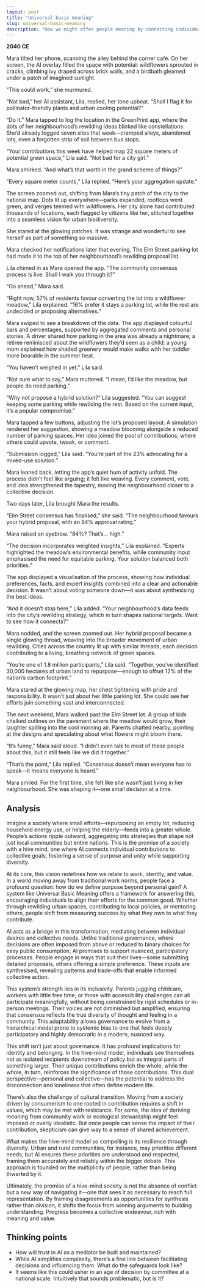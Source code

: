 ```yaml
---
layout: post
title: "Universal basic meaning"
slug: universal-basic-meaning
description: "How we might offer people meaning by connecting individual actions to national strategies"
---
```


**2040 CE**

Mara tilted her phone, scanning the alley behind the corner café. On her screen, the AI overlay filled the space with potential: wildflowers sprouted in cracks, climbing ivy draped across brick walls, and a birdbath gleamed under a patch of imagined sunlight.

“This could work,” she murmured.

“Not bad,” her AI assistant, Lila, replied, her tone upbeat. “Shall I flag it for pollinator-friendly plants and urban cooling potential?”

“Do it.” Mara tapped to log the location in the GreenPrint app, where the dots of her neighbourhood’s rewilding ideas blinked like constellations. She’d already logged seven sites that week—cramped alleys, abandoned lots, even a forgotten strip of soil between bus stops.

“Your contributions this week have helped map 22 square meters of potential green space,” Lila said. “Not bad for a city girl.”

Mara smirked. “And what’s that worth in the grand scheme of things?”

“Every square meter counts,” Lila replied. “Here’s your aggregation update.”

The screen zoomed out, shifting from Mara’s tiny patch of the city to the national map. Dots lit up everywhere—parks expanded, rooftops went green, and verges teemed with wildflowers. Her city alone had contributed thousands of locations, each flagged by citizens like her, stitched together into a seamless vision for urban biodiversity.

She stared at the glowing patches. It was strange and wonderful to see herself as part of something so massive.

Mara checked her notifications later that evening. The Elm Street parking lot had made it to the top of her neighbourhood’s rewilding proposal list.

Lila chimed in as Mara opened the app. “The community consensus process is live. Shall I walk you through it?”

“Go ahead,” Mara said.

“Right now, 57% of residents favour converting the lot into a wildflower meadow,” Lila explained. “16% prefer it stays a parking lot, while the rest are undecided or proposing alternatives.”

Mara swiped to see a breakdown of the data. The app displayed colourful bars and percentages, supported by aggregated comments and personal stories. A driver shared how parking in the area was already a nightmare; a retiree reminisced about the wildflowers they’d seen as a child; a young mom explained how shaded greenery would make walks with her toddler more bearable in the summer heat.

“You haven’t weighed in yet,” Lila said.

“Not sure what to say,” Mara muttered. “I mean, I’d like the meadow, but people do need parking.”

“Why not propose a hybrid solution?” Lila suggested. “You can suggest keeping some parking while rewilding the rest. Based on the current input, it’s a popular compromise.”

Mara tapped a few buttons, adjusting the lot’s proposed layout. A simulation rendered her suggestion, showing a meadow blooming alongside a reduced number of parking spaces. Her idea joined the pool of contributions, where others could upvote, tweak, or comment.

“Submission logged,” Lila said. “You’re part of the 23% advocating for a mixed-use solution.”

Mara leaned back, letting the app’s quiet hum of activity unfold. The process didn’t feel like arguing; it felt like weaving. Every comment, vote, and idea strengthened the tapestry, moving the neighbourhood closer to a collective decision.

Two days later, Lila brought Mara the results.

“Elm Street consensus has finalised,” she said. “The neighbourhood favours your hybrid proposal, with an 84% approval rating.”

Mara raised an eyebrow. “84%? That’s… high.”

“The decision incorporates weighted insights,” Lila explained. “Experts highlighted the meadow’s environmental benefits, while community input emphasised the need for equitable parking. Your solution balanced both priorities.”

The app displayed a visualisation of the process, showing how individual preferences, facts, and expert insights combined into a clear and actionable decision. It wasn’t about voting someone down—it was about synthesising the best ideas.

“And it doesn’t stop here,” Lila added. “Your neighbourhood’s data feeds into the city’s rewilding strategy, which in turn shapes national targets. Want to see how it connects?”

Mara nodded, and the screen zoomed out. Her hybrid proposal became a single glowing thread, weaving into the broader movement of urban rewilding. Cities across the country lit up with similar threads, each decision contributing to a living, breathing network of green spaces.

“You’re one of 1.8 million participants,” Lila said. “Together, you’ve identified 30,000 hectares of urban land to repurpose—enough to offset 12% of the nation’s carbon footprint.”

Mara stared at the glowing map, her chest tightening with pride and responsibility. It wasn’t just about her little parking lot. She could see her efforts join something vast and interconnected.

The next weekend, Mara walked past the Elm Street lot. A group of kids chalked outlines on the pavement where the meadow would grow, their laughter spilling into the cool morning air. Parents chatted nearby, pointing at the designs and speculating about what flowers might bloom there.

“It’s funny,” Mara said aloud. “I didn’t even talk to most of these people about this, but it still feels like we did it together.”

“That’s the point,” Lila replied. “Consensus doesn’t mean everyone has to speak—it means everyone is heard.”

Mara smiled. For the first time, she felt like she wasn’t just living in her neighbourhood. She was shaping it—one small decision at a time.

## Analysis

Imagine a society where small efforts—repurposing an empty lot, reducing household energy use, or helping the elderly—feeds into a greater whole. People’s actions ripple outward, aggregating into strategies that shape not just local communities but entire nations. This is the promise of a society with a hive mind, one where AI connects individual contributions to collective goals, fostering a sense of purpose and unity while supporting diversity.

At its core, this vision redefines how we relate to work, identity, and value. In a world moving away from traditional work norms, people face a profound question: how do we define purpose beyond personal gain? A system like Universal Basic Meaning offers a framework for answering this, encouraging individuals to align their efforts for the common good. Whether through rewilding urban spaces, contributing to local policies, or mentoring others, people shift from measuring success by what they own to what they contribute.

AI acts as a bridge in this transformation, mediating between individual desires and collective needs. Unlike traditional governance, where decisions are often imposed from above or reduced to binary choices for easy public consumption, AI promises to support nuanced, participatory processes. People engage in ways that suit their lives—some submitting detailed proposals, others offering a simple preference. These inputs are synthesised, revealing patterns and trade-offs that enable informed collective action.

This system’s strength lies in its inclusivity. Parents juggling childcare, workers with little free time, or those with accessibility challenges can all participate meaningfully, without being constrained by rigid schedules or in-person meetings. Their voices are not diminished but amplified, ensuring that consensus reflects the true diversity of thought and feeling in a community. This adaptability allows governance to evolve from a hierarchical model prone to systemic bias to one that feels deeply participatory and highly democratic in a modern, nuanced way.

This shift isn’t just about governance. It has profound implications for identity and belonging. In the hive-mind model, individuals see themselves not as isolated recipients downstream of policy but as integral parts of something larger. Their unique contributions enrich the whole, while the whole, in turn, reinforces the significance of those contributions. This dual perspective—personal and collective—has the potential to address the disconnection and loneliness that often define modern life.

There’s also the challenge of cultural transition. Moving from a society driven by consumerism to one rooted in contribution requires a shift in values, which may be met with resistance. For some, the idea of deriving meaning from community work or ecological stewardship might feel imposed or overly idealistic. But once people can sense the impact of their contribution, skepticism can give way to a sense of shared achievement.

What makes the hive-mind model so compelling is its resilience through diversity. Urban and rural communities, for instance, may prioritise different needs, but AI ensures these priorities are understood and respected, framing them accurately and reliably within the bigger debate. This approach is founded on the multiplicity of people, rather than being thwarted by it.

Ultimately, the promise of a hive-mind society is not the absence of conflict but a new way of navigating it—one that sees it as necessary to reach full representation. By framing disagreements as opportunities for synthesis rather than division, it shifts the focus from winning arguments to building understanding. Progress becomes a collective endeavour, rich with meaning and value.

## Thinking points

* How will trust in AI as a mediator be built and maintained?
* While AI simplifies complexity, there’s a fine line between facilitating decisions and influencing them. What do the safeguards look like?
* It seems like this could usher in an age of decision by committee at a national scale. Intuitively that sounds problematic, but is it? 